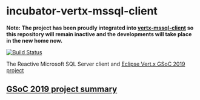 # incubator-vertx-mssql-client

**Note: The project has been proudly integrated into [vertx-mssql-client](https://github.com/eclipse-vertx/vertx-sql-client/tree/master/vertx-mssql-client) so this repository will remain inactive and the developments will take place in the new home now.**

[![Build Status](https://travis-ci.org/BillyYccc/incubator-vertx-mssql-client.svg?branch=master)](https://travis-ci.org/BillyYccc/incubator-vertx-mssql-client)

The Reactive Microsoft SQL Server client and [Eclipse Vert.x GSoC 2019 project](https://summerofcode.withgoogle.com/projects/#5877820176203776)

## [GSoC 2019 project summary](GSoC-summary.md)



